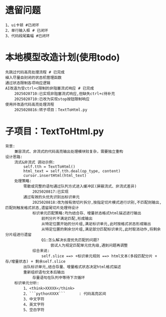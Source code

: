 # 遗留问题
    1、ui卡顿 #已闭环
    2、单行输入框 # 已闭环
    3、代码段尾篇幅 #已闭环

# 本地模型改造计划(使用todo)
    先跳过代码高亮处理流程 # 已完成
    植入尽量自封闭的状态机管理函数
    通过状态限制各项响应逻辑
    AI改造为受ctrl+c限制的非阻塞流式响应 # 已完成
        2025020710:已实现非阻塞流式响应,但缺失ctrl+c待补充
        2025020710:已改为实现stop按钮限制响应
    使用并改造代码高亮处理流程
        2025020816:转子项目：TextToHtml.py

# 子项目：TextToHtml.py
    背景:
        兼容流式、非流式的代码高亮输出处理模块较复杂，需要独立重构
    设计思路:
        流式&非流式 调动示例:
            self.tth = TextToHtml()
            html_text = self.tth.deal(op_type, content)
            cursor.insertHtml(html_text)
        处理策略:
            零散或完整的语句通过队列方式进入缓冲区(屏蔽流式、非流式差异)
                2025020817:已实现
            通过有效的头优先识别出标识单元
                2025020818:改为按有效切片拆分,按指定切片模式进行识别,不匹配则输出,匹配则触发格式状态,遗留尾切片处理待设计
                标识单元匹配策略:均为结合存、增量状态格式html描述进行输出
                    前列分片不满足匹配,形成输出
                    从特定位置开始的分片组,满足标识单元,此时按格式状态形成输出
                    从特定位置的剩余分片组,满足部分匹配标识单元,此时取消动作,将剩余分片组进行遗留
                    Q1:怎么解决长度优先匹配的问题?
                        尝试人为规定匹配单元优先级,遇到问题再调整
                综合来说:
                    self.slice ==> +标识单元规则 ==> html文本(多段匹配分片 + 存/增量状态) + 剩余self.slice
            出队标识单元,结合存量、增量格式状态决定html格式描述
            重新组织语句文本后输出
                存量语句在队列中等待下次循环
        标识单元分析:
            1、<think>XXXXX</think>
            2、```pythonXXXX```      : 代码高亮区间
            3、中文字符
            4、英文字符
            5、空白字符
